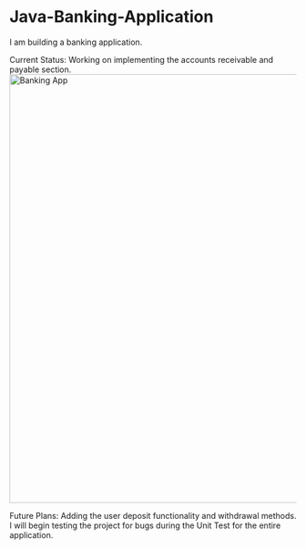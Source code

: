 # Java-Banking-Application

I am building a banking application.


Current Status: Working on implementing the accounts receivable and payable section.
<img width="752" alt="Banking App" src="https://user-images.githubusercontent.com/84526474/144913736-78c3ebed-6673-485c-b0dd-0fd286fff906.png">



Future Plans:  Adding the user deposit functionality and withdrawal methods.  I will begin testing the project for bugs during the Unit Test for the entire application. 
